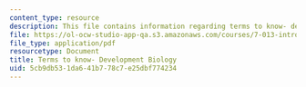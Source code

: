 ```yaml
---
content_type: resource
description: This file contains information regarding terms to know- development biology.
file: https://ol-ocw-studio-app-qa.s3.amazonaws.com/courses/7-013-introductory-biology-spring-2013/5cb9db531da641b778c7e25dbf774234_MIT7_013S13_DevelopmeBio.pdf
file_type: application/pdf
resourcetype: Document
title: Terms to know- Development Biology
uid: 5cb9db53-1da6-41b7-78c7-e25dbf774234
---
```

